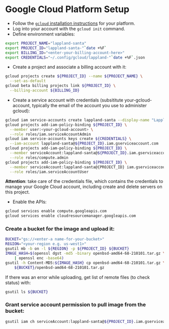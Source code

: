 # Google Cloud Platform Setup
- Follow the <a aria-label="See Google Cloud S D K installation instructions" href="https://cloud.google.com/sdk/docs/install" target="_blank" rel="nofollow noopener"><code>gcloud</code> installation instructions</a> for your platform.
- Log into your account with the <code>gcloud init</code> command.
- Define environment variables:
```bash
export PROJECT_NAME="lappland-santa"
export PROJECT_ID="lappland-santa-"`date +%F`
export BILLING_ID="<enter-your-billing-account-here>"
export CREDENTIALS="~/.config/gcloud/lappland-"`date +%F`.json
```
- Create a project and associate a billing account with it:
```bash
gcloud projects create ${PROJECT_ID} --name ${PROJECT_NAME} \
  --set-as-default
gcloud beta billing projects link ${PROJECT_ID} \
  --billing-account ${BILLING_ID}
```

- Create a service account with credentials (subsititute your-gcloud-account, typically the email of the account you use to administer gcloud):
```bash
gcloud iam service-accounts create lappland-santa --display-name "Lappland Santa"
gcloud projects add-iam-policy-binding ${PROJECT_ID} \
  --member user:<your-gcloud-account> \
  --role roles/iam.serviceAccountAdmin
gcloud iam service-accounts keys create ${CREDENTIALS} \
  --iam-account lappland-santa@${PROJECT_ID}.iam.gserviceaccount.com
gcloud projects add-iam-policy-binding ${PROJECT_ID} \
  --member serviceAccount:lappland-santa@${PROJECT_ID}.iam.gserviceaccount.com \
  --role roles/compute.admin
gcloud projects add-iam-policy-binding ${PROJECT_ID} \
  --member serviceAccount:lappland-santa@{PROJECT_ID} iam.gserviceaccount.com \
  --role roles/iam.serviceAccountUser
```
**Attention**: take care of the credentials file, which contains the credentials to manage your Google Cloud account, including create and delete servers on this project.

- Enable the APIs:
```bash
gcloud services enable compute.googleapis.com
gcloud services enable cloudresourcemanager.googleapis.com
```

### Create a bucket for the image and upload it:
```bash
BUCKET="gs://<enter-a name-for-your-bucket>"
REGION="<your-region e.g. us-west1>"
gsutil mb -b on -l ${REGION} -p ${PROJECT_ID} ${BUCKET}
IMAGE_HASH=$(openssl dgst -md5 -binary openbsd-amd64-68-210101.tar.gz \
    | openssl enc -base64)
gsutil -h Content-MD5:${IMAGE_HASH} cp openbsd-amd64-68-210101.tar.gz \
    ${BUCKET}/openbsd-amd64-68-210101.tar.gz
```

If there was an error while uploading, get list of remote files (to check status) with:
```bash
gsutil ls ${BUCKET}
```
### Grant service account permission to pull image from the bucket:
```bash
gsutil iam ch serviceAccount:lappland-santa@${PROJECT_ID}.iam.gserviceaccount.com:objectViewer ${BUCKET}
```
